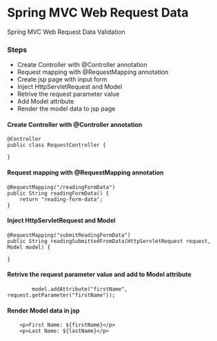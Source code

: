 Spring MVC Web Request Data
=====================

Spring MVC Web Request Data Validation  


### Steps

- Create Controller with @Controller annotation
- Request mapping with @RequestMapping annotation
- Create jsp page with input form 
- Inject HttpServletRequest and Model 
- Retrive the request parameter value
- Add Model attribute
- Render the model data to jsp page



#### Create Controller with @Controller annotation

```
@Controller
public class RequestController {

}
```


#### Request mapping with @RequestMapping annotation


```
@RequestMapping("/readingFormData")
public String readingFormData() {
	return "reading-form-data";
}

```


#### Inject HttpServletRequest and Model 


```
@RequestMapping("submitReadingFormData")
public String readingSubmittedFromData(HttpServletRequest request, Model model) {

}

```


#### Retrive the request parameter value and add to Model attribute


```
		model.addAttribute("firstName", request.getParameter("firstName"));
```

#### Render Model data in jsp

```
	<p>First Name: ${firstName}</p>
	<p>Last Name: ${lastName}</p>	
```